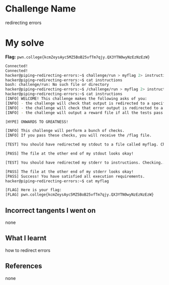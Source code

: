 # Challenge Name
redirecting errors

# My solve
**Flag:** `pwn.college{kcmZeysAyc5MZ5BoB25vfTm7qjy.QX3YTN0wyNzEzNzEzW}`

```bash
Connected!
Connected!
hacker@piping~redirecting-errors:~$ challenge/run > myflag 2> instructions
hacker@piping~redirecting-errors:~$ cat instructions
bash: challenge/run: No such file or directory
hacker@piping~redirecting-errors:~$ /challenge/run > myflag 2> instructions
hacker@piping~redirecting-errors:~$ cat instructions
[INFO] WELCOME! This challenge makes the following asks of you:
[INFO] - the challenge will check that output is redirected to a specific file path : myflag
[INFO] - the challenge will check that error output is redirected to a specific file path : instructions
[INFO] - the challenge will output a reward file if all the tests pass : /flag

[HYPE] ONWARDS TO GREATNESS!

[INFO] This challenge will perform a bunch of checks.
[INFO] If you pass these checks, you will receive the /flag file.

[TEST] You should have redirected my stdout to a file called myflag. Checking...

[PASS] The file at the other end of my stdout looks okay!

[TEST] You should have redirected my stderr to instructions. Checking...

[PASS] The file at the other end of my stderr looks okay!
[PASS] Success! You have satisfied all execution requirements.
hacker@piping~redirecting-errors:~$ cat myflag

[FLAG] Here is your flag:
[FLAG] pwn.college{kcmZeysAyc5MZ5BoB25vfTm7qjy.QX3YTN0wyNzEzNzEzW}
```


## Incorrect tangents I went on
none

## What I learnt
how to redirect errors

## References 
none

